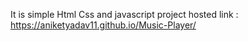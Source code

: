 It is simple Html Css and javascript project
hosted link :  https://aniketyadav11.github.io/Music-Player/
